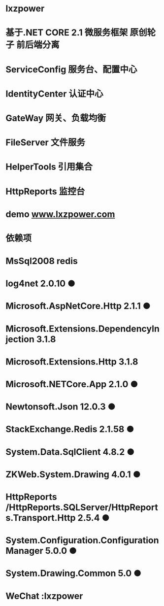 # lxzpower
# 基于.NET CORE 2.1 微服务框架 原创轮子 前后端分离
# ServiceConfig  服务台、配置中心
# IdentityCenter 认证中心
# GateWay 网关、负载均衡
# FileServer  文件服务
# HelperTools 引用集合
# HttpReports  监控台
# demo www.lxzpower.com
# 依赖项
# MsSql2008 redis
# log4net 2.0.10   ●
#  Microsoft.AspNetCore.Http 2.1.1   ●
# Microsoft.Extensions.DependencyInjection 3.1.8
# Microsoft.Extensions.Http 3.1.8    
# Microsoft.NETCore.App 2.1.0    ●
# Newtonsoft.Json  12.0.3  ●
# StackExchange.Redis 2.1.58   ●
# System.Data.SqlClient 4.8.2   ●
# ZKWeb.System.Drawing 4.0.1   ●
# HttpReports /HttpReports.SQLServer/HttpReports.Transport.Http  2.5.4  ●
# System.Configuration.ConfigurationManager 5.0.0 ●
# System.Drawing.Common  5.0 ●
# WeChat  :lxzpower
